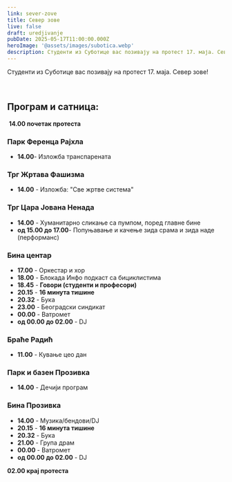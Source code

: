```yaml
---
link: sever-zove
title: Север зове
live: false
draft: uredjivanje
pubDate: 2025-05-17T11:00:00.000Z
heroImage: '@assets/images/subotica.webp'
description: Студенти из Суботице вас позивају на протест 17. маја. Север зове!
---
```

Студенти из Суботице вас позивају на протест 17. маја. Север зове!

‎

## Програм и сатница:

‎ **14.00 почетак протеста**

### Парк Ференца Рајхла

- **14.00**- Изложба транспарената

### Трг Жртава Фашизма

- **14.00** - Изложба: "Све жртве система"

### Трг Цара Јована Ненада

- **14.00** - Хуманитарно сликање са пумпом, поред главне бине
- **од 15.00 до 17.00**- Попуњавање и качење зида срама и зида наде (перформанс)

### Бина центар

- **17.00** - Оркестар и хор
- **18.00** - Блокада Инфо подкаст са бициклистима
- **18.45** - **Говори (студенти и професори)**
- **20.15** - **16 минута тишине**
- **20.32** - Бука
- **23.00** - Београдски синдикат
- **00.00** - Ватромет
- **од 00.00 до 02.00** - DJ

### Браће Радић

- **11.00** - Кување цео дан

### Парк и базен Прозивка

- **14.00** - Дечији програм

### Бина Прозивка

- **14.00** - Музика/бендови/DJ
- **20.15** - **16 минута тишине**
- **20.32** - Бука
- **21.00** - Група драм
- **00.00** - Ватромет
- **од 00.00 до 02.00** - DJ

**02.00 крај протеста**
